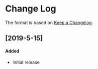 # Change Log

The format is based on [Keep a Changelog](http://keepachangelog.com/).

## [2019-5-15]

#### Added

- Initial release